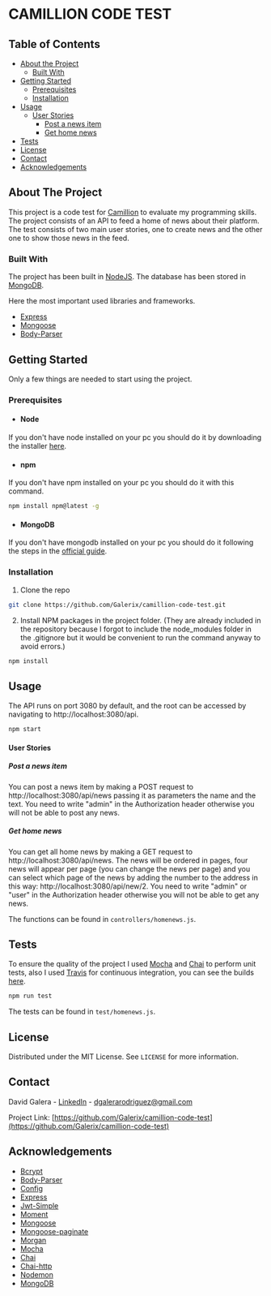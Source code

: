 # CAMILLION CODE TEST

<!-- TABLE OF CONTENTS -->
## Table of Contents

* [About the Project](#about-the-project)
  * [Built With](#built-with)
* [Getting Started](#getting-started)
  * [Prerequisites](#prerequisites)
  * [Installation](#installation)
* [Usage](#usage)
    * [User Stories](#user-stories)
        * [Post a news item](#post-a-news-item)
        * [Get home news](#get-home-news)
* [Tests](#tests)
* [License](#license)
* [Contact](#contact)
* [Acknowledgements](#acknowledgements)



<!-- ABOUT THE PROJECT -->
## About The Project

This project is a code test for [Camillion](https://www.camillion.app/) to evaluate my programming skills. The project consists of an API to feed a home of news about their platform.
The test consists of two main user stories, one to create news and the other one to show those news in the feed.

### Built With

The project has been built in [NodeJS](https://nodejs.org/es/). The database has been stored in [MongoDB](https://www.mongodb.com/).

Here the most important used libraries and frameworks.
* [Express](https://expressjs.com/es/)
* [Mongoose](https://mongoosejs.com/)
* [Body-Parser](https://www.npmjs.com/package/body-parser)



<!-- GETTING STARTED -->
## Getting Started

Only a few things are needed to start using the project.

### Prerequisites

- #### Node
If you don't have node installed on your pc you should do it by downloading the installer [here](https://nodejs.org/en/download/).

- #### npm
If you don't have npm installed on your pc you should do it with this command.
```sh
npm install npm@latest -g
```

- #### MongoDB
If you don't have mongodb installed on your pc you should do it following the steps in the [official guide](https://docs.mongodb.com/manual/installation/).

### Installation

1. Clone the repo
```sh
git clone https://github.com/Galerix/camillion-code-test.git
```
2. Install NPM packages in the project folder. (They are already included in the repository because I forgot to include the node_modules folder in the .gitignore but it would be convenient to run the command anyway to avoid errors.)
```sh
npm install
```





<!-- USAGE EXAMPLES -->
## Usage

The API runs on port 3080 by default, and the root can be accessed by navigating to http://localhost:3080/api.
```sh
npm start
```
#### User Stories
##### Post a news item
You can post a news item by making a POST request to http://localhost:3080/api/news passing it as parameters the name and the text. You need to write "admin" in the Authorization header otherwise you will not be able to post any news.
##### Get home news
You can get all home news by making a GET request to http://localhost:3080/api/news. The news will be ordered in pages, four news will appear per page (you can change the news per page) and you can select which page of the news by adding the number to the address in this way: http://localhost:3080/api/new/2. You need to write "admin" or "user" in the Authorization header otherwise you will not be able to get any news.

The functions can be found in ````controllers/homenews.js````.
<!-- TESTS -->
## Tests
To ensure the quality of the project I used [Mocha](https://mochajs.org/) and [Chai](https://www.chaijs.com/) to perform unit tests, also I used [Travis](https://travis-ci.com/) for continuous integration, you can see the builds [here](https://travis-ci.com/github/Galerix/camillion-code-test).
```sh
npm run test
```
The tests can be found in ````test/homenews.js````.




<!-- LICENSE -->
## License

Distributed under the MIT License. See `LICENSE` for more information.



<!-- CONTACT -->
## Contact

David Galera - [LinkedIn](https://www.linkedin.com/in/david-galera-rodriguez-47a65b1b6/) - dgalerarodriguez@gmail.com

Project Link: [https://github.com/Galerix/camillion-code-test](https://github.com/Galerix/camillion-code-test)



<!-- ACKNOWLEDGEMENTS -->
## Acknowledgements
* [Bcrypt](https://www.npmjs.com/package/bcrypt)
* [Body-Parser](https://www.npmjs.com/package/body-parser)
* [Config](https://www.npmjs.com/package/config)
* [Express](https://expressjs.com/es/)
* [Jwt-Simple](https://www.npmjs.com/package/jwt-simple)
* [Moment](https://momentjs.com/)
* [Mongoose](https://mongoosejs.com/)
* [Mongoose-paginate](https://www.npmjs.com/package/mongoose-paginate-v2)
* [Morgan](https://www.npmjs.com/package/morgan)
* [Mocha](https://mochajs.org/)
* [Chai](https://www.chaijs.com/)
* [Chai-http](https://www.chaijs.com/plugins/chai-http/)
* [Nodemon](https://nodemon.io/)
* [MongoDB](https://www.mongodb.com/)